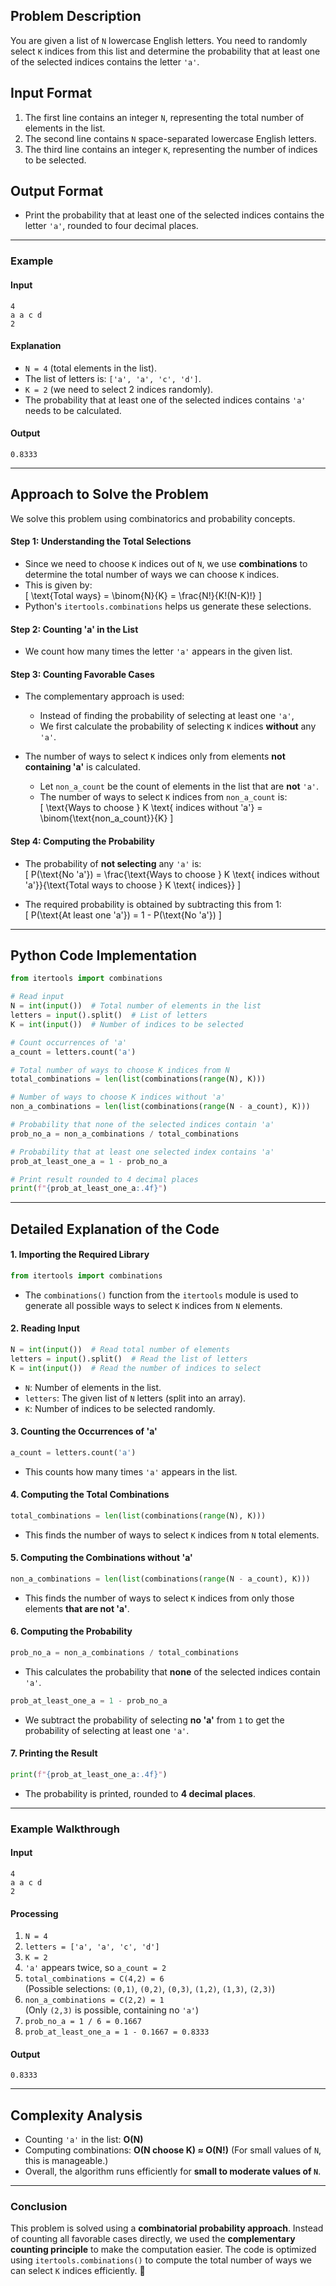## **Problem Description**  
You are given a list of `N` lowercase English letters. You need to randomly select `K` indices from this list and determine the probability that at least one of the selected indices contains the letter `'a'`.  

## **Input Format**  
1. The first line contains an integer `N`, representing the total number of elements in the list.  
2. The second line contains `N` space-separated lowercase English letters.  
3. The third line contains an integer `K`, representing the number of indices to be selected.  

## **Output Format**  
- Print the probability that at least one of the selected indices contains the letter `'a'`, rounded to four decimal places.  

---

### **Example**  

#### **Input**
```
4
a a c d
2
```
#### **Explanation**
- `N = 4` (total elements in the list).  
- The list of letters is: `['a', 'a', 'c', 'd']`.  
- `K = 2` (we need to select 2 indices randomly).  
- The probability that at least one of the selected indices contains `'a'` needs to be calculated.

#### **Output**
```
0.8333
```
---

## **Approach to Solve the Problem**  
We solve this problem using combinatorics and probability concepts.

#### **Step 1: Understanding the Total Selections**  
- Since we need to choose `K` indices out of `N`, we use **combinations** to determine the total number of ways we can choose `K` indices.  
- This is given by:  
  \[
  \text{Total ways} = \binom{N}{K} = \frac{N!}{K!(N-K)!}
  \]
- Python's `itertools.combinations` helps us generate these selections.

#### **Step 2: Counting 'a' in the List**  
- We count how many times the letter `'a'` appears in the given list.

#### **Step 3: Counting Favorable Cases**  
- The complementary approach is used:  
  - Instead of finding the probability of selecting at least one `'a'`,  
  - We first calculate the probability of selecting `K` indices **without** any `'a'`.  

- The number of ways to select `K` indices only from elements **not containing 'a'** is calculated.  
  - Let `non_a_count` be the count of elements in the list that are **not** `'a'`.  
  - The number of ways to select `K` indices from `non_a_count` is:  
    \[
    \text{Ways to choose } K \text{ indices without 'a'} = \binom{\text{non_a_count}}{K}
    \]

#### **Step 4: Computing the Probability**  
- The probability of **not selecting** any `'a'` is:  
  \[
  P(\text{No 'a'}) = \frac{\text{Ways to choose } K \text{ indices without 'a'}}{\text{Total ways to choose } K \text{ indices}}
  \]

- The required probability is obtained by subtracting this from 1:  
  \[
  P(\text{At least one 'a'}) = 1 - P(\text{No 'a'})
  \]

---

## **Python Code Implementation**
```python
from itertools import combinations

# Read input
N = int(input())  # Total number of elements in the list
letters = input().split()  # List of letters
K = int(input())  # Number of indices to be selected

# Count occurrences of 'a'
a_count = letters.count('a')

# Total number of ways to choose K indices from N
total_combinations = len(list(combinations(range(N), K)))

# Number of ways to choose K indices without 'a'
non_a_combinations = len(list(combinations(range(N - a_count), K)))

# Probability that none of the selected indices contain 'a'
prob_no_a = non_a_combinations / total_combinations

# Probability that at least one selected index contains 'a'
prob_at_least_one_a = 1 - prob_no_a

# Print result rounded to 4 decimal places
print(f"{prob_at_least_one_a:.4f}")
```

---

## **Detailed Explanation of the Code**  

#### **1. Importing the Required Library**
```python
from itertools import combinations
```
- The `combinations()` function from the `itertools` module is used to generate all possible ways to select `K` indices from `N` elements.

#### **2. Reading Input**
```python
N = int(input())  # Read total number of elements
letters = input().split()  # Read the list of letters
K = int(input())  # Read the number of indices to select
```
- `N`: Number of elements in the list.  
- `letters`: The given list of `N` letters (split into an array).  
- `K`: Number of indices to be selected randomly.

#### **3. Counting the Occurrences of 'a'**
```python
a_count = letters.count('a')
```
- This counts how many times `'a'` appears in the list.

#### **4. Computing the Total Combinations**
```python
total_combinations = len(list(combinations(range(N), K)))
```
- This finds the number of ways to select `K` indices from `N` total elements.  

#### **5. Computing the Combinations without 'a'**
```python
non_a_combinations = len(list(combinations(range(N - a_count), K)))
```
- This finds the number of ways to select `K` indices from only those elements **that are not 'a'**.

#### **6. Computing the Probability**
```python
prob_no_a = non_a_combinations / total_combinations
```
- This calculates the probability that **none** of the selected indices contain `'a'`.  

```python
prob_at_least_one_a = 1 - prob_no_a
```
- We subtract the probability of selecting **no 'a'** from `1` to get the probability of selecting at least one `'a'`.

#### **7. Printing the Result**
```python
print(f"{prob_at_least_one_a:.4f}")
```
- The probability is printed, rounded to **4 decimal places**.

---

### **Example Walkthrough**  

#### **Input**
```
4
a a c d
2
```
#### **Processing**
1. `N = 4`
2. `letters = ['a', 'a', 'c', 'd']`
3. `K = 2`
4. `'a'` appears twice, so `a_count = 2`
5. `total_combinations = C(4,2) = 6`  
   (Possible selections: `(0,1)`, `(0,2)`, `(0,3)`, `(1,2)`, `(1,3)`, `(2,3)`)
6. `non_a_combinations = C(2,2) = 1`  
   (Only `(2,3)` is possible, containing no `'a'`)
7. `prob_no_a = 1 / 6 = 0.1667`
8. `prob_at_least_one_a = 1 - 0.1667 = 0.8333`

#### **Output**
```
0.8333
```
---

## **Complexity Analysis**
- Counting `'a'` in the list: **O(N)**  
- Computing combinations: **O(N choose K) ≈ O(N!)** (For small values of `N`, this is manageable.)  
- Overall, the algorithm runs efficiently for **small to moderate values of `N`**.

---

### **Conclusion**
This problem is solved using a **combinatorial probability approach**. Instead of counting all favorable cases directly, we used the **complementary counting principle** to make the computation easier. The code is optimized using `itertools.combinations()` to compute the total number of ways we can select `K` indices efficiently. 🚀
